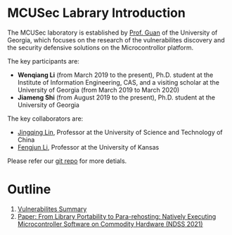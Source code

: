 # MCUSec Labrary Introduction
The MCUSec laboratory is established by [Prof. Guan](https://guanle.org/) of the University of Georgia,
which focuses on the research of the vulnerabilites discovery and the security defensive solutions on the Microcontrollor platform.

The key participants are:
- **Wenqiang Li** (from March 2019 to the present), Ph.D. student at the Institute of Information Engineering, CAS, and a visiting scholar at the University of Georgia (from March 2019 to March 2020)
- **Jiameng Shi** (from August 2019 to the present), Ph.D. student at the University of Georgia

The key collaborators are:
- [Jingqing Lin](https://lin-jingqiang.github.io/), Professor at the University of Science and Technology of China
- [Fengjun Li](http://www.ittc.ku.edu/~fli/index.html), Professor at the University of Kansas

Please refer our [git repo](https://github.com/MCUSec) for more detials.

# Outline
1. [Vulnerabilites Summary](https://mcusec.github.io/vulnerabilities)
2. [Paper: From Library Portability to Para-rehosting: Natively Executing Microcontroller Software on Commodity Hardware (NDSS 2021)](https://www.ndss-symposium.org/ndss-paper/from-library-portability-to-para-rehosting-natively-executing-microcontroller-software-on-commodity-hardware/)
